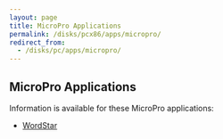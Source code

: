 ```yaml
---
layout: page
title: MicroPro Applications
permalink: /disks/pcx86/apps/micropro/
redirect_from:
  - /disks/pc/apps/micropro/
---
```


MicroPro Applications
---

Information is available for these MicroPro applications:

* [WordStar](wordstar/)

